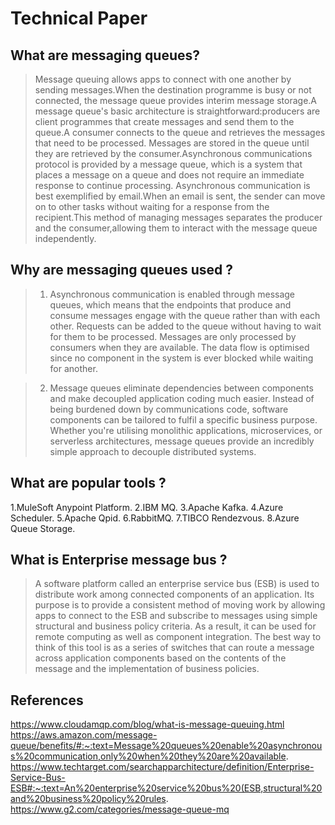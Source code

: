 # Technical Paper
## What are messaging queues?
> Message queuing allows apps to connect with one another by sending messages.When the destination programme is busy or not connected, the message queue provides interim message storage.A message queue's basic architecture is straightforward:producers are client programmes that create messages and send them to the queue.A consumer connects to the queue and retrieves the messages that need to be processed. Messages are stored in the queue until they are retrieved by the consumer.Asynchronous communications protocol is provided by a message queue, which is a system that places a message on a queue and does not require an immediate response to continue processing. Asynchronous communication is best exemplified by email.When an email is sent, the sender can move on to other tasks without waiting for a response from the recipient.This method of managing messages separates the producer and the consumer,allowing them to interact with the message queue independently.
## Why are messaging queues used ?
 >1. Asynchronous communication is enabled through message queues,
  which means that the endpoints that produce and consume messages engage with the queue rather than with each other.
   Requests can be added to the queue without having to wait for them to be processed.
    Messages are only processed by consumers when they are available.
   The data flow is optimised since no component in the system is ever blocked while waiting for another.

 >2. Message queues eliminate dependencies between components and make decoupled application coding much easier.
    Instead of being burdened down by communications code,
     software components can be tailored to fulfil a specific business purpose.
     Whether you're utilising monolithic applications, microservices, or serverless architectures, 
     message queues provide an incredibly simple approach to decouple distributed systems.
## What are popular tools ?
1.MuleSoft Anypoint Platform.
2.IBM MQ.
3.Apache Kafka.
4.Azure Scheduler.
5.Apache Qpid.
6.RabbitMQ.
7.TIBCO Rendezvous.
8.Azure Queue Storage.
## What is Enterprise message bus ?
>A software platform called an enterprise service bus (ESB)
 is used to distribute work among connected components of an application. 
 Its purpose is to provide a consistent method of moving work by allowing apps 
 to connect to the ESB and subscribe to messages using simple structural and business policy criteria.
As a result, it can be used for remote computing as well as component integration. 
The best way to think of this tool is as a series of switches that can route a message across 
application components based on the contents of the message and the implementation of business policies.
## References 
https://www.cloudamqp.com/blog/what-is-message-queuing.html
https://aws.amazon.com/message-queue/benefits/#:~:text=Message%20queues%20enable%20asynchronous%20communication,only%20when%20they%20are%20available.
https://www.techtarget.com/searchapparchitecture/definition/Enterprise-Service-Bus-ESB#:~:text=An%20enterprise%20service%20bus%20(ESB,structural%20and%20business%20policy%20rules.
https://www.g2.com/categories/message-queue-mq
    


